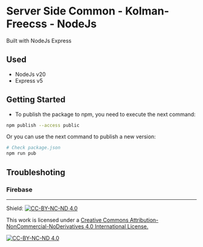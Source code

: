 # Server Side Common - Kolman-Freecss - NodeJs 

Built with NodeJs Express

## Used

- NodeJs v20
- Express v5

## Getting Started

- To publish the package to npm, you need to execute the next command:

```bash
npm publish --access public
```
Or you can use the next command to publish a new version:

```bash
# Check package.json 
npm run pub 
```


## Troubleshoting

### Firebase

---

Shield: [![CC-BY-NC-ND 4.0][CC-BY-NC-ND-shield]][CC-BY-NC-ND]

This work is licensed under a [Creative Commons Attribution-NonCommercial-NoDerivatives 4.0 International License.][CC-BY-NC-ND]

[![CC-BY-NC-ND 4.0][CC-BY-NC-ND-image]][CC-BY-NC-ND]

[CC-BY-NC-ND-shield]: https://img.shields.io/badge/License-CC--BY--NC--ND--4.0-lightgrey
[CC-BY-NC-ND]: http://creativecommons.org/licenses/by-nc-nd/4.0/
[CC-BY-NC-ND-image]: https://i.creativecommons.org/l/by-nc-nd/4.0/88x31.png
